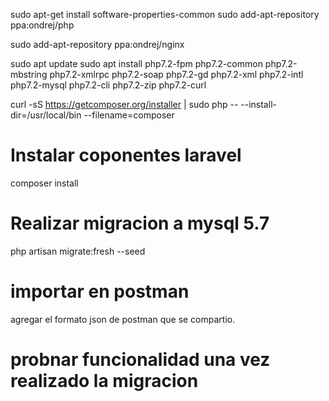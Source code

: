 sudo apt-get install software-properties-common
sudo add-apt-repository ppa:ondrej/php

sudo add-apt-repository ppa:ondrej/nginx

sudo apt update
sudo apt install php7.2-fpm php7.2-common php7.2-mbstring php7.2-xmlrpc php7.2-soap php7.2-gd php7.2-xml php7.2-intl php7.2-mysql php7.2-cli php7.2-zip php7.2-curl

curl -sS https://getcomposer.org/installer | sudo php -- --install-dir=/usr/local/bin --filename=composer

# Instalar coponentes laravel

composer install

# Realizar migracion a mysql 5.7

php artisan migrate:fresh --seed


# importar en postman

agregar el formato json de postman que se compartio.

# probnar funcionalidad una vez realizado la migracion





